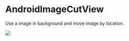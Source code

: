 # AndroidImageCutView
Use a image in background and move image by location.

![](https://github.com/rain091667/AndroidImageCutView/tree/master/ScreenDemo/screen.gif)
